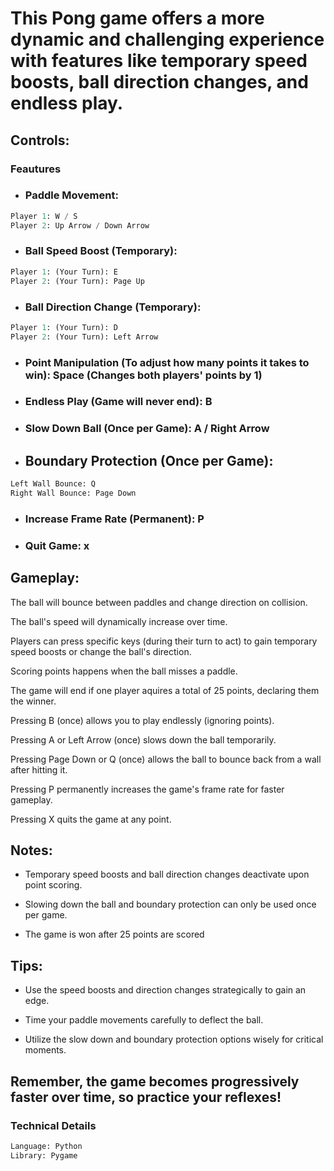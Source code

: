 # This Pong game offers a more dynamic and challenging experience with features like temporary speed boosts, ball direction changes, and endless play.

## Controls:

### Feautures
- ### Paddle Movement:
``` python
Player 1: W / S
Player 2: Up Arrow / Down Arrow
```
- ### Ball Speed Boost (Temporary):
``` python
Player 1: (Your Turn): E
Player 2: (Your Turn): Page Up
```
- ### Ball Direction Change (Temporary):
``` python
Player 1: (Your Turn): D
Player 2: (Your Turn): Left Arrow
```

- ### Point Manipulation (To adjust how many points it takes to win): Space (Changes both players' points by 1)

-  ### Endless Play (Game will never end): B

- ### Slow Down Ball (Once per Game): A / Right Arrow

- ## Boundary Protection (Once per Game):
```python
Left Wall Bounce: Q
Right Wall Bounce: Page Down
```
- ### Increase Frame Rate (Permanent): P

- ### Quit Game: x



## Gameplay:

The ball will bounce between paddles and change direction on collision.

The ball's speed will dynamically increase over time.

Players can press specific keys (during their turn to act) to gain temporary speed boosts or change the ball's direction.

Scoring points happens when the ball misses a paddle.

The game will end if one player aquires a total of 25 points, declaring them the winner.

Pressing B (once) allows you to play endlessly (ignoring points).

Pressing A or Left Arrow (once) slows down the ball temporarily.

Pressing Page Down or Q (once) allows the ball to bounce back from a wall after hitting it.

Pressing P permanently increases the game's frame rate for faster gameplay.

Pressing X quits the game at any point.
## Notes:

- Temporary speed boosts and ball direction changes deactivate upon point scoring.

- Slowing down the ball and boundary protection can only be used once per game.

- The game is won after 25 points are scored

## Tips:
- Use the speed boosts and direction changes strategically to gain an edge.

- Time your paddle movements carefully to deflect the ball.

- Utilize the slow down and boundary protection options wisely for critical moments.

## Remember, the game becomes progressively faster over time, so practice your reflexes!

### Technical Details
```python
Language: Python
Library: Pygame
```
